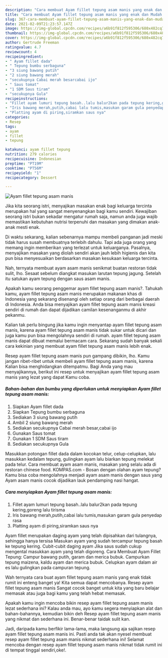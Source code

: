```yaml
---
description: "Cara membuat Ayam fillet tepung asam manis yang enak dan Mudah Dibuat"
title: "Cara membuat Ayam fillet tepung asam manis yang enak dan Mudah Dibuat"
slug: 367-cara-membuat-ayam-fillet-tepung-asam-manis-yang-enak-dan-mudah-dibuat
date: 2021-02-09T21:23:57.147Z
image: https://img-global.cpcdn.com/recipes/a6b91f812f595306/680x482cq70/ayam-fillet-tepung-asam-manis-foto-resep-utama.jpg
thumbnail: https://img-global.cpcdn.com/recipes/a6b91f812f595306/680x482cq70/ayam-fillet-tepung-asam-manis-foto-resep-utama.jpg
cover: https://img-global.cpcdn.com/recipes/a6b91f812f595306/680x482cq70/ayam-fillet-tepung-asam-manis-foto-resep-utama.jpg
author: Gertrude Freeman
ratingvalue: 4.7
reviewcount: 4
recipeingredient:
- " Ayam fillet dada"
- " Tepung bumbu serbaguna"
- "3 siung bawang putih"
- "2 siung bawang merah"
- "secukupnya Cabai merah besarcabai ijo"
- " Saus tomat"
- "1 SDM Saus tiram"
- "secukupnya Gula"
recipeinstructions:
- "Fillet ayam lumuri tepung basah..lalu balur2kan pada tepung kering,goreng lalu tirisma"
- "Iris bawang merah,putih,cabai lalu tumis,masukan garam gula penyedap rasa"
- "Platting ayam di piring,siramkan saus nya"
categories:
- Resep
tags:
- ayam
- fillet
- tepung

katakunci: ayam fillet tepung 
nutrition: 279 calories
recipecuisine: Indonesian
preptime: "PT19M"
cooktime: "PT56M"
recipeyield: "1"
recipecategory: Dessert

---
```



![Ayam fillet tepung asam manis](https://img-global.cpcdn.com/recipes/a6b91f812f595306/680x482cq70/ayam-fillet-tepung-asam-manis-foto-resep-utama.jpg)

Jika kita seorang istri, menyajikan masakan enak bagi keluarga tercinta merupakan hal yang sangat menyenangkan bagi kamu sendiri. Kewajiban seorang istri bukan sekadar mengatur rumah saja, namun anda juga wajib memastikan kebutuhan nutrisi terpenuhi dan masakan yang dimakan anak-anak mesti enak.

Di waktu  sekarang, kalian sebenarnya mampu membeli panganan jadi meski tidak harus susah membuatnya terlebih dahulu. Tapi ada juga orang yang memang ingin memberikan yang terlezat untuk keluarganya. Pasalnya, menyajikan masakan yang diolah sendiri akan jauh lebih higienis dan kita pun bisa menyesuaikan berdasarkan masakan kesukaan keluarga tercinta. 

Nah, ternyata membuat ayam asam manis senikmat buatan restoran tidak sulit, lho. Sesaat sebelum diangkat masukan larutan tepung jagung. Setelah itu satukan ayam tepung dengan saus asam manis.

Apakah kamu seorang penggemar ayam fillet tepung asam manis?. Tahukah kamu, ayam fillet tepung asam manis merupakan makanan khas di Indonesia yang sekarang disenangi oleh setiap orang dari berbagai daerah di Indonesia. Anda bisa menyajikan ayam fillet tepung asam manis kreasi sendiri di rumah dan dapat dijadikan camilan kesenanganmu di akhir pekanmu.

Kalian tak perlu bingung jika kamu ingin menyantap ayam fillet tepung asam manis, karena ayam fillet tepung asam manis tidak sukar untuk dicari dan juga kamu pun bisa mengolahnya sendiri di rumah. ayam fillet tepung asam manis dapat dibuat memalui bermacam cara. Sekarang sudah banyak sekali cara kekinian yang membuat ayam fillet tepung asam manis lebih enak.

Resep ayam fillet tepung asam manis pun gampang dibikin, lho. Kamu jangan ribet-ribet untuk membeli ayam fillet tepung asam manis, karena Kalian bisa menghidangkan ditempatmu. Bagi Anda yang mau menyajikannya, berikut ini resep untuk menyajikan ayam fillet tepung asam manis yang lezat yang dapat Kamu coba.

<!--inarticleads1-->

##### Bahan-bahan dan bumbu yang diperlukan untuk menyiapkan Ayam fillet tepung asam manis:

1. Siapkan  Ayam fillet dada
1. Siapkan  Tepung bumbu serbaguna
1. Sediakan 3 siung bawang putih
1. Ambil 2 siung bawang merah
1. Sediakan secukupnya Cabai merah besar,cabai ijo
1. Gunakan  Saus tomat
1. Gunakan 1 SDM Saus tiram
1. Sediakan secukupnya Gula


Masukkan potongan fillet dada dalam kocokan telur, celup-celupkan, lalu masukkan kedalam tepung, gulingkan ayam lalu biarkan tepung melekat pada telur. Cara membuat ayam asam manis, masakan yang selalu ada di restoran chinese food. KOMPAS.com - Bosan dengan olahan ayam tepung? Kamu bisa coba mengolahnya menjadi ayam asam manis dengan saus yang Ayam asam manis cocok dijadikan lauk pendamping nasi hangat. 

<!--inarticleads2-->

##### Cara menyiapkan Ayam fillet tepung asam manis:

1. Fillet ayam lumuri tepung basah..lalu balur2kan pada tepung kering,goreng lalu tirisma
1. Iris bawang merah,putih,cabai lalu tumis,masukan garam gula penyedap rasa
1. Platting ayam di piring,siramkan saus nya


Ayam fillet merupakan daging ayam yang telah dipisahkan dari tulangnya, sehingga hanya tersisa Masukan ayam yang sudah tercampur tepung basah ke tepung kering. Cubit-cubit daging ayam Jika saus sudah cukup mengental masukkan ayam yang telah digoreng. Cara Membuat Ayam Fillet Tepung: Campur bawang putih, garam dan merica bubuk. Campurkan tepung maizena, kaldu ayam dan merica bubuk. Celupkan ayam dalam air es lalu gulingkan pada campuran tepung. 

Wah ternyata cara buat ayam fillet tepung asam manis yang enak tidak rumit ini enteng banget ya! Kita semua dapat mencobanya. Resep ayam fillet tepung asam manis Sangat cocok banget untuk kita yang baru belajar memasak atau juga bagi kamu yang telah hebat memasak.

Apakah kamu ingin mencoba bikin resep ayam fillet tepung asam manis lezat sederhana ini? Kalau anda mau, ayo kamu segera menyiapkan alat dan bahan-bahannya, kemudian bikin deh Resep ayam fillet tepung asam manis yang nikmat dan sederhana ini. Benar-benar taidak sulit kan. 

Jadi, daripada kamu berfikir lama-lama, maka langsung aja sajikan resep ayam fillet tepung asam manis ini. Pasti anda tak akan nyesel membuat resep ayam fillet tepung asam manis nikmat sederhana ini! Selamat mencoba dengan resep ayam fillet tepung asam manis nikmat tidak rumit ini di tempat tinggal sendiri,oke!.

